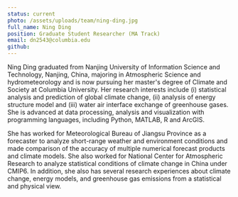 ```yaml
---
status: current
photo: /assets/uploads/team/ning-ding.jpg
full_name: Ning Ding
position: Graduate Student Researcher (MA Track)
email: dn2543@columbia.edu
github:
---
```

Ning Ding graduated from Nanjing University of Information Science and Technology, Nanjing,
China, majoring in Atmospheric Science and hydrometeorology and is now pursuing her master's degree of
Climate and Society at Columbia University. Her research interests include (i) statistical analysis and
prediction of global climate change, (ii) analysis of energy structure model and (iii) water air interface
exchange of greenhouse gases. She is advanced at data processing, analysis and visualization with
programming languages, including Python, MATLAB, R and ArcGIS.

She has worked for Meteorological Bureau of Jiangsu Province as a forecaster to analyze short-range
weather and environment conditions and made comparison of the accuracy of multiple numerical forecast
products and climate models. She also worked for National Center for Atmospheric Research to analyze
statistical conditions of climate change in China under CMIP6. In addition, she also has several research
experiences about climate change, energy models, and greenhouse gas emissions from a statistical and
physical view.
